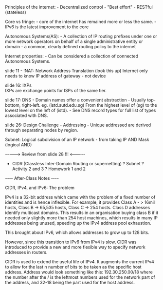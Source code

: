 Principles of the internet:
    - Decentralized control
    - "Best effort"
    - RESTful (stateless)

Core vs fringe:
    - core of the internet has remained more or less the same.
    - IPv6 is the latest improvement to the core

Autonomous Systems(AS):
    - A collection of IP routing prefixes 
    under one or more network operators
    on behalf of a single administrative entity or domain
    - a common, clearly defined routing policy to the internet

Internet properties:
    - Can be considered a collection of connected Autonomous Systems.

slide 11 -
!NAT: Network Address Translation 
(look this up)
Internet only needs to know IP address of gateway - not device

slide 16: IXPs  
IXPs are exchange points for ISPs of the same tier.

slide 17: DNS 
    - Domain names offer a convenient abstraction
    - Usually top-bottom, right-left. eg. (istd.sutd.edu.sg) 
    From the highest level of (sg) to the lowest level on the left of (istd).
    - See DNS record types for full list of types associated with DNS.

slide 26: Design Challenge - Addressing
    - Unique addressed are derived through separating nodes by region.


Subnet: Logical subdivision of an IP network
    - from taking IP AND Mask (logical AND)


-----> Review from slide 28 !!! <-----
- CIDR (Classless Inter-Domain Routing or supernetting)
? Subnet
? Activity 2 and 3
? Homework 1 and 2

---- After-Class Notes ----

CIDR, IPv4, and IPv6: The problem

IPv4 is a 32-bit address which came with the problem of a fixed number of identities and is hence inflexible.
For example, it provides Class A - > 16mil hosts, Class B -> 65,535 hosts, Class C -> 254 hosts. Class D addresses identify multicast domains.
This results in an organisation buying class B if it needed only slightly more than 254 host machines, which results in many IP addresses being unused, speeding up the IPv4 address pool exhaustion.

This brought about IPv6, which allows addresses to grow up to 128 bits. 

However, since this transition to IPv6 from IPv4 is slow, CIDR was introduced to provide a new and more flexible way to specify network addresses in routers.

CIDR is used to extend the useful life of IPv4.
It augments the current IPv4 to allow for the last n number of bits to be taken as the specific host address.
Address would look something like this: 192.30.250.00/18 where the number after the / is the leftmost numbers used for the network part of the address, and 32-18 being the part used for the host address.










